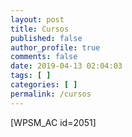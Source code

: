 ```yaml
---
layout: post
title: Cursos
published: false
author_profile: true
comments: false
date: 2019-04-13 02:04:03
tags: [ ]
categories: [ ]
permalink: /cursos
---
```

[WPSM_AC id=2051]